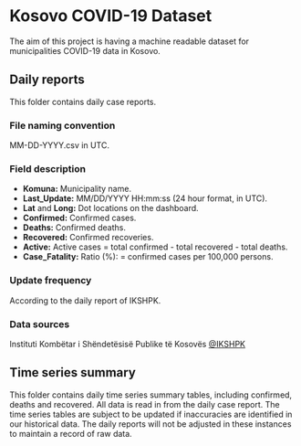 # Kosovo COVID-19 Dataset
The aim of this project is having a machine readable dataset for municipalities COVID-19 data in Kosovo.

## Daily reports
This folder contains daily case reports.

### File naming convention
MM-DD-YYYY.csv in UTC.

### Field description
- **Komuna:** Municipality name.
- **Last_Update:** MM/DD/YYYY HH:mm:ss (24 hour format, in UTC).
- **Lat** and **Long:** Dot locations on the dashboard.
- **Confirmed:** Confirmed cases.
- **Deaths:** Confirmed deaths.
- **Recovered:** Confirmed recoveries.
- **Active:** Active cases = total confirmed - total recovered - total deaths.
- **Case_Fatality:** Ratio (%): = confirmed cases per 100,000 persons.

### Update frequency
According to the daily report of IKSHPK.

### Data sources
Instituti Kombëtar i Shëndetësisë Publike të Kosovës [@IKSHPK](https://www.facebook.com/IKSHPK/)

## Time series summary
This folder contains daily time series summary tables, including confirmed, deaths and recovered. All data is read in from the daily case report. The time series tables are subject to be updated if inaccuracies are identified in our historical data. The daily reports will not be adjusted in these instances to maintain a record of raw data.
